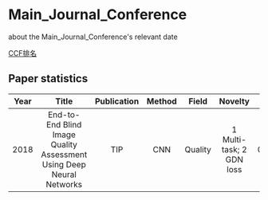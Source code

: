 # Main_Journal_Conference
about the Main_Journal_Conference's relevant date


[CCF排名](http://www.ccf.org.cn/xspj/jsjtxxydmt/)

## Paper statistics
| Year  | Title | Publication | Method | Field | Novelty | date |
| :---:  | :---:  | :---:  | :---:  |:---:  | :---:  | :---:  |
| 2018  | End-to-End Blind Image Quality Assessment Using Deep Neural Networks  | TIP  | CNN  | Quality  | 1 Multi-task; 2 GDN loss | 07.08  |
